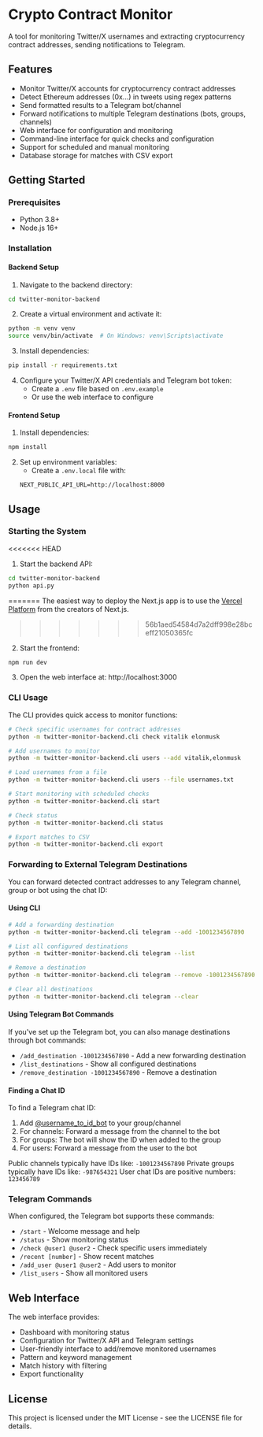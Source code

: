 # Crypto Contract Monitor

A tool for monitoring Twitter/X usernames and extracting cryptocurrency contract addresses, sending notifications to Telegram.

## Features

- Monitor Twitter/X accounts for cryptocurrency contract addresses
- Detect Ethereum addresses (0x...) in tweets using regex patterns
- Send formatted results to a Telegram bot/channel
- Forward notifications to multiple Telegram destinations (bots, groups, channels)
- Web interface for configuration and monitoring
- Command-line interface for quick checks and configuration
- Support for scheduled and manual monitoring
- Database storage for matches with CSV export

## Getting Started

### Prerequisites

- Python 3.8+
- Node.js 16+

### Installation

#### Backend Setup

1. Navigate to the backend directory:
```bash
cd twitter-monitor-backend
```

2. Create a virtual environment and activate it:
```bash
python -m venv venv
source venv/bin/activate  # On Windows: venv\Scripts\activate
```

3. Install dependencies:
```bash
pip install -r requirements.txt
```

4. Configure your Twitter/X API credentials and Telegram bot token:
   - Create a `.env` file based on `.env.example`
   - Or use the web interface to configure

#### Frontend Setup

1. Install dependencies:
```bash
npm install
```

2. Set up environment variables:
   - Create a `.env.local` file with:
   ```
   NEXT_PUBLIC_API_URL=http://localhost:8000
   ```

## Usage

### Starting the System

<<<<<<< HEAD
1. Start the backend API:
```bash
cd twitter-monitor-backend
python api.py
```
=======
The easiest way to deploy the Next.js app is to use the [Vercel Platform](https://vercel.com/new?utm_medium=default-template&filter=next.js&utm_source=create-next-app&utm_campaign=create-next-app-readme) from the creators of Next.js.
>>>>>>> 56b1aed54584d7a2dff998e28bceff21050365fc

2. Start the frontend:
```bash
npm run dev
```

3. Open the web interface at: http://localhost:3000

### CLI Usage

The CLI provides quick access to monitor functions:

```bash
# Check specific usernames for contract addresses
python -m twitter-monitor-backend.cli check vitalik elonmusk

# Add usernames to monitor
python -m twitter-monitor-backend.cli users --add vitalik,elonmusk

# Load usernames from a file
python -m twitter-monitor-backend.cli users --file usernames.txt

# Start monitoring with scheduled checks
python -m twitter-monitor-backend.cli start

# Check status
python -m twitter-monitor-backend.cli status

# Export matches to CSV
python -m twitter-monitor-backend.cli export
```

### Forwarding to External Telegram Destinations

You can forward detected contract addresses to any Telegram channel, group or bot using the chat ID:

#### Using CLI

```bash
# Add a forwarding destination
python -m twitter-monitor-backend.cli telegram --add -1001234567890

# List all configured destinations
python -m twitter-monitor-backend.cli telegram --list

# Remove a destination
python -m twitter-monitor-backend.cli telegram --remove -1001234567890

# Clear all destinations
python -m twitter-monitor-backend.cli telegram --clear
```

#### Using Telegram Bot Commands

If you've set up the Telegram bot, you can also manage destinations through bot commands:

- `/add_destination -1001234567890` - Add a new forwarding destination
- `/list_destinations` - Show all configured destinations
- `/remove_destination -1001234567890` - Remove a destination

#### Finding a Chat ID

To find a Telegram chat ID:
1. Add [@username_to_id_bot](https://t.me/username_to_id_bot) to your group/channel
2. For channels: Forward a message from the channel to the bot
3. For groups: The bot will show the ID when added to the group
4. For users: Forward a message from the user to the bot

Public channels typically have IDs like: `-1001234567890`
Private groups typically have IDs like: `-987654321`
User chat IDs are positive numbers: `123456789`

### Telegram Commands

When configured, the Telegram bot supports these commands:

- `/start` - Welcome message and help
- `/status` - Show monitoring status
- `/check @user1 @user2` - Check specific users immediately
- `/recent [number]` - Show recent matches
- `/add_user @user1 @user2` - Add users to monitor
- `/list_users` - Show all monitored users

## Web Interface

The web interface provides:

- Dashboard with monitoring status
- Configuration for Twitter/X API and Telegram settings
- User-friendly interface to add/remove monitored usernames
- Pattern and keyword management
- Match history with filtering
- Export functionality

## License

This project is licensed under the MIT License - see the LICENSE file for details.
